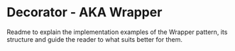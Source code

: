 # Decorator - AKA Wrapper

Readme to explain the implementation examples of the Wrapper pattern,
its structure and guide the reader to what suits better for them.